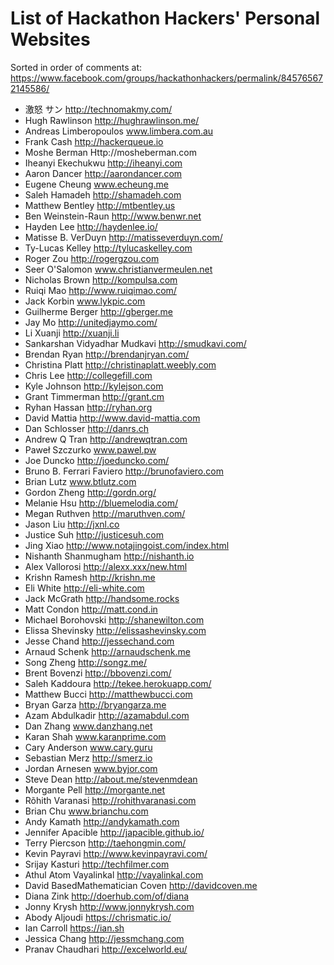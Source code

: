 List of Hackathon Hackers' Personal Websites
============================================

Sorted in order of comments at:
https://www.facebook.com/groups/hackathonhackers/permalink/845765672145586/

- 激怒 サン http://technomakmy.com/
- Hugh Rawlinson http://hughrawlinson.me/
- Andreas Limberopoulos www.limbera.com.au
- Frank Cash http://hackerqueue.io
- Moshe Berman Http://mosheberman.com
- Iheanyi Ekechukwu http://iheanyi.com
- Aaron Dancer http://aarondancer.com
- Eugene Cheung www.echeung.me
- Saleh Hamadeh http://shamadeh.com
- Matthew Bentley http://mtbentley.us
- Ben Weinstein-Raun http://www.benwr.net
- Hayden Lee http://haydenlee.io/
- Matisse B. VerDuyn http://matisseverduyn.com/
- Ty-Lucas Kelley http://tylucaskelley.com
- Roger Zou http://rogergzou.com
- Seer O'Salomon www.christianvermeulen.net
- Nicholas Brown http://kompulsa.com
- Ruiqi Mao http://www.ruiqimao.com/
- Jack Korbin www.lykpic.com
- Guilherme Berger http://gberger.me
- Jay Mo http://unitedjaymo.com/
- Li Xuanji http://xuanji.li
- Sankarshan Vidyadhar Mudkavi http://smudkavi.com/
- Brendan Ryan http://brendanjryan.com/
- Christina Platt http://christinaplatt.weebly.com
- Chris Lee http://collegefill.com
- Kyle Johnson http://kylejson.com
- Grant Timmerman http://grant.cm
- Ryhan Hassan http://ryhan.org
- David Mattia http://www.david-mattia.com
- Dan Schlosser http://danrs.ch
- Andrew Q Tran http://andrewqtran.com
- Paweł Szczurko www.pawel.pw
- Joe Duncko http://joeduncko.com/
- Bruno B. Ferrari Faviero http://brunofaviero.com
- Brian Lutz www.btlutz.com
- Gordon Zheng http://gordn.org/
- Melanie Hsu http://bluemelodia.com/
- Megan Ruthven http://maruthven.com/
- Jason Liu http://jxnl.co
- Justice Suh http://justicesuh.com
- Jing Xiao http://www.notajingoist.com/index.html
- Nishanth Shanmugham http://nishanth.io
- Alex Vallorosi http://alexx.xxx/new.html
- Krishn Ramesh http://krishn.me
- Eli White http://eli-white.com
- Jack McGrath http://handsome.rocks
- Matt Condon http://matt.cond.in
- Michael Borohovski http://shanewilton.com
- Elissa Shevinsky http://elissashevinsky.com
- Jesse Chand http://jessechand.com
- Arnaud Schenk http://arnaudschenk.me
- Song Zheng http://songz.me/
- Brent Bovenzi http://bbovenzi.com/
- Saleh Kaddoura http://tekee.herokuapp.com/
- Matthew Bucci http://matthewbucci.com
- Bryan Garza http://bryangarza.me
- Azam Abdulkadir http://azamabdul.com
- Dan Zhang www.danzhang.net
- Karan Shah www.karanprime.com
- Cary Anderson www.cary.guru
- Sebastian Merz http://smerz.io
- Jordan Arnesen www.byjor.com
- Steve Dean http://about.me/stevenmdean
- Morgante Pell http://morgante.net
- Rõhith Varanasi http://rohithvaranasi.com
- Brian Chu www.brianchu.com
- Andy Kamath http://andykamath.com
- Jennifer Apacible http://japacible.github.io/
- Terry Piercson http://taehongmin.com/
- Kevin Payravi http://www.kevinpayravi.com/
- Srijay Kasturi http://techfilmer.com
- Athul Atom Vayalinkal http://vayalinkal.com
- David BasedMathematician Coven http://davidcoven.me
- Diana Zink http://doerhub.com/of/diana
- Jonny Krysh http://www.jonnykrysh.com
- Abody Aljoudi https://chrismatic.io/
- Ian Carroll https://ian.sh
- Jessica Chang http://jessmchang.com
- Pranav Chaudhari http://excelworld.eu/
